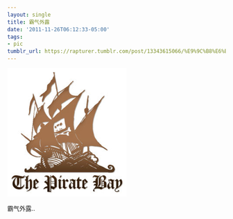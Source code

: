 ```yaml
---
layout: single
title: 霸气外露
date: '2011-11-26T06:12:33-05:00'
tags:
- pic
tumblr_url: https://rapturer.tumblr.com/post/13343615066/%E9%9C%B8%E6%B0%94%E5%A4%96%E9%9C%B2
---
```

 ![](/assets/img/tumblr_lv9lsxhwcS1r6af0jo1_400.jpg)  

霸气外露..

